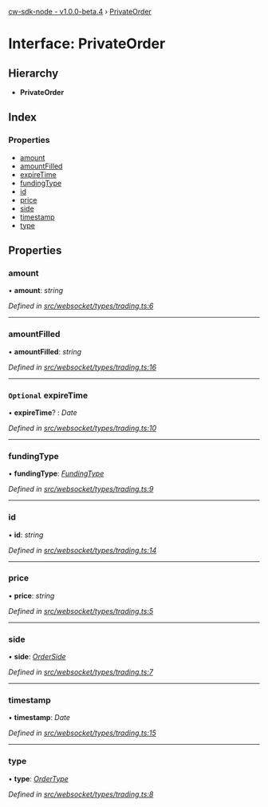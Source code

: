 [cw-sdk-node - v1.0.0-beta.4](../README.md) › [PrivateOrder](privateorder.md)

# Interface: PrivateOrder

## Hierarchy

* **PrivateOrder**

## Index

### Properties

* [amount](privateorder.md#amount)
* [amountFilled](privateorder.md#amountfilled)
* [expireTime](privateorder.md#optional-expiretime)
* [fundingType](privateorder.md#fundingtype)
* [id](privateorder.md#id)
* [price](privateorder.md#price)
* [side](privateorder.md#side)
* [timestamp](privateorder.md#timestamp)
* [type](privateorder.md#type)

## Properties

###  amount

• **amount**: *string*

*Defined in [src/websocket/types/trading.ts:6](https://github.com/cryptowatch/cw-sdk-node/blob/4ac4429/src/websocket/types/trading.ts#L6)*

___

###  amountFilled

• **amountFilled**: *string*

*Defined in [src/websocket/types/trading.ts:16](https://github.com/cryptowatch/cw-sdk-node/blob/4ac4429/src/websocket/types/trading.ts#L16)*

___

### `Optional` expireTime

• **expireTime**? : *Date*

*Defined in [src/websocket/types/trading.ts:10](https://github.com/cryptowatch/cw-sdk-node/blob/4ac4429/src/websocket/types/trading.ts#L10)*

___

###  fundingType

• **fundingType**: *[FundingType](../README.md#fundingtype)*

*Defined in [src/websocket/types/trading.ts:9](https://github.com/cryptowatch/cw-sdk-node/blob/4ac4429/src/websocket/types/trading.ts#L9)*

___

###  id

• **id**: *string*

*Defined in [src/websocket/types/trading.ts:14](https://github.com/cryptowatch/cw-sdk-node/blob/4ac4429/src/websocket/types/trading.ts#L14)*

___

###  price

• **price**: *string*

*Defined in [src/websocket/types/trading.ts:5](https://github.com/cryptowatch/cw-sdk-node/blob/4ac4429/src/websocket/types/trading.ts#L5)*

___

###  side

• **side**: *[OrderSide](../README.md#orderside)*

*Defined in [src/websocket/types/trading.ts:7](https://github.com/cryptowatch/cw-sdk-node/blob/4ac4429/src/websocket/types/trading.ts#L7)*

___

###  timestamp

• **timestamp**: *Date*

*Defined in [src/websocket/types/trading.ts:15](https://github.com/cryptowatch/cw-sdk-node/blob/4ac4429/src/websocket/types/trading.ts#L15)*

___

###  type

• **type**: *[OrderType](../README.md#ordertype)*

*Defined in [src/websocket/types/trading.ts:8](https://github.com/cryptowatch/cw-sdk-node/blob/4ac4429/src/websocket/types/trading.ts#L8)*
